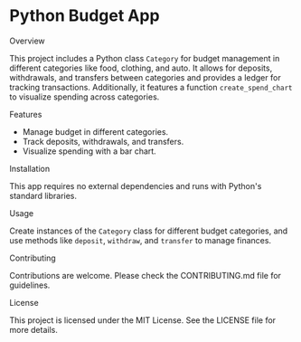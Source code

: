 # Python Budget App

Overview

This project includes a Python class `Category` for budget management in different categories like food, clothing, and auto. It allows for deposits, withdrawals, and transfers between categories and provides a ledger for tracking transactions. Additionally, it features a function `create_spend_chart` to visualize spending across categories.

Features

- Manage budget in different categories.
- Track deposits, withdrawals, and transfers.
- Visualize spending with a bar chart.

Installation

This app requires no external dependencies and runs with Python's standard libraries.

Usage

Create instances of the `Category` class for different budget categories, and use methods like `deposit`, `withdraw`, and `transfer` to manage finances.

Contributing

Contributions are welcome. Please check the CONTRIBUTING.md file for guidelines.

License

This project is licensed under the MIT License. See the LICENSE file for more details.